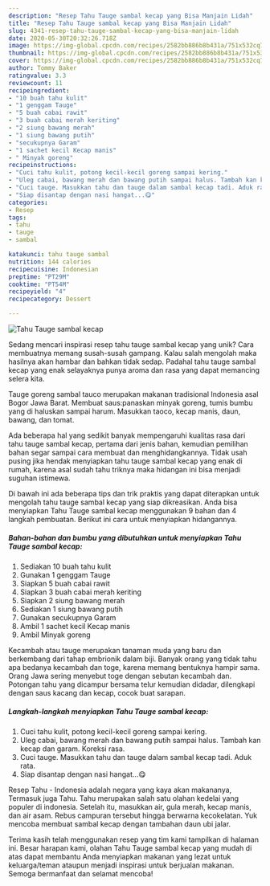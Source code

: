 ```yaml
---
description: "Resep Tahu Tauge sambal kecap yang Bisa Manjain Lidah"
title: "Resep Tahu Tauge sambal kecap yang Bisa Manjain Lidah"
slug: 4341-resep-tahu-tauge-sambal-kecap-yang-bisa-manjain-lidah
date: 2020-05-30T20:32:26.718Z
image: https://img-global.cpcdn.com/recipes/2582bb886b8b431a/751x532cq70/tahu-tauge-sambal-kecap-foto-resep-utama.jpg
thumbnail: https://img-global.cpcdn.com/recipes/2582bb886b8b431a/751x532cq70/tahu-tauge-sambal-kecap-foto-resep-utama.jpg
cover: https://img-global.cpcdn.com/recipes/2582bb886b8b431a/751x532cq70/tahu-tauge-sambal-kecap-foto-resep-utama.jpg
author: Tommy Baker
ratingvalue: 3.3
reviewcount: 11
recipeingredient:
- "10 buah tahu kulit"
- "1 genggam Tauge"
- "5 buah cabai rawit"
- "3 buah cabai merah keriting"
- "2 siung bawang merah"
- "1 siung bawang putih"
- "secukupnya Garam"
- "1 sachet kecil Kecap manis"
- " Minyak goreng"
recipeinstructions:
- "Cuci tahu kulit, potong kecil-kecil goreng sampai kering."
- "Uleg cabai, bawang merah dan bawang putih sampai halus. Tambah kan kecap dan garam. Koreksi rasa."
- "Cuci tauge. Masukkan tahu dan tauge dalam sambal kecap tadi. Aduk rata."
- "Siap disantap dengan nasi hangat...😋"
categories:
- Resep
tags:
- tahu
- tauge
- sambal

katakunci: tahu tauge sambal 
nutrition: 144 calories
recipecuisine: Indonesian
preptime: "PT29M"
cooktime: "PT54M"
recipeyield: "4"
recipecategory: Dessert

---
```



![Tahu Tauge sambal kecap](https://img-global.cpcdn.com/recipes/2582bb886b8b431a/751x532cq70/tahu-tauge-sambal-kecap-foto-resep-utama.jpg)

Sedang mencari inspirasi resep tahu tauge sambal kecap yang unik? Cara membuatnya memang susah-susah gampang. Kalau salah mengolah maka hasilnya akan hambar dan bahkan tidak sedap. Padahal tahu tauge sambal kecap yang enak selayaknya punya aroma dan rasa yang dapat memancing selera kita.

Tauge goreng sambal tauco merupakan makanan tradisional Indonesia asal Bogor Jawa Barat. Membuat saus:panaskan minyak goreng, tumis bumbu yang di haluskan sampai harum. Masukkan taoco, kecap manis, daun, bawang, dan tomat.

Ada beberapa hal yang sedikit banyak mempengaruhi kualitas rasa dari tahu tauge sambal kecap, pertama dari jenis bahan, kemudian pemilihan bahan segar sampai cara membuat dan menghidangkannya. Tidak usah pusing jika hendak menyiapkan tahu tauge sambal kecap yang enak di rumah, karena asal sudah tahu triknya maka hidangan ini bisa menjadi suguhan istimewa.


Di bawah ini ada beberapa tips dan trik praktis yang dapat diterapkan untuk mengolah tahu tauge sambal kecap yang siap dikreasikan. Anda bisa menyiapkan Tahu Tauge sambal kecap menggunakan 9 bahan dan 4 langkah pembuatan. Berikut ini cara untuk menyiapkan hidangannya.

<!--inarticleads1-->

##### Bahan-bahan dan bumbu yang dibutuhkan untuk menyiapkan Tahu Tauge sambal kecap:

1. Sediakan 10 buah tahu kulit
1. Gunakan 1 genggam Tauge
1. Siapkan 5 buah cabai rawit
1. Siapkan 3 buah cabai merah keriting
1. Siapkan 2 siung bawang merah
1. Sediakan 1 siung bawang putih
1. Gunakan secukupnya Garam
1. Ambil 1 sachet kecil Kecap manis
1. Ambil  Minyak goreng


Kecambah atau tauge merupakan tanaman muda yang baru dan berkembang dari tahap embrionik dalam biji. Banyak orang yang tidak tahu apa bedanya kecambah dan toge, karena memang bentuknya hampir sama. Orang Jawa sering menyebut toge dengan sebutan kecambah dan. Potongan tahu yang dicampur bersama telur kemudian didadar, dilengkapi dengan saus kacang dan kecap, cocok buat sarapan. 

<!--inarticleads2-->

##### Langkah-langkah menyiapkan Tahu Tauge sambal kecap:

1. Cuci tahu kulit, potong kecil-kecil goreng sampai kering.
1. Uleg cabai, bawang merah dan bawang putih sampai halus. Tambah kan kecap dan garam. Koreksi rasa.
1. Cuci tauge. Masukkan tahu dan tauge dalam sambal kecap tadi. Aduk rata.
1. Siap disantap dengan nasi hangat...😋


Resep Tahu - Indonesia adalah negara yang kaya akan makananya, Termasuk juga Tahu. Tahu merupakan salah satu olahan kedelai yang populer di indonesia. Setelah itu, masukkan air, gula merah, kecap manis, dan air asam. Rebus campuran tersebut hingga berwarna kecokelatan. Yuk mencoba membuat sambal kecap dengan tambahan daun ubi jalar. 

Terima kasih telah menggunakan resep yang tim kami tampilkan di halaman ini. Besar harapan kami, olahan Tahu Tauge sambal kecap yang mudah di atas dapat membantu Anda menyiapkan makanan yang lezat untuk keluarga/teman ataupun menjadi inspirasi untuk berjualan makanan. Semoga bermanfaat dan selamat mencoba!
